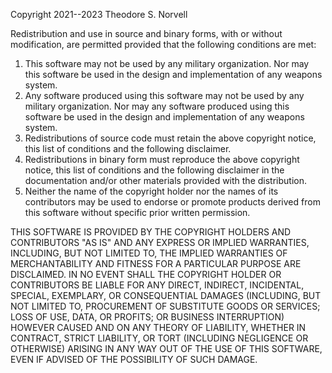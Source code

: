 Copyright 2021--2023 Theodore S. Norvell

Redistribution and use in source and binary forms, with or without modification, are permitted provided that the following conditions are met:

1. This software may not be used by any military organization. Nor may this software be used in the design and implementation of any weapons system.
2. Any software produced using this software may not be used by any military organization. Nor may any software produced using this software be used in the design and implementation of any weapons system.
3. Redistributions of source code must retain the above copyright notice, this list of conditions and the following disclaimer.
4. Redistributions in binary form must reproduce the above copyright notice, this list of conditions and the following disclaimer in the documentation and/or other materials provided with the distribution.
5. Neither the name of the copyright holder nor the names of its contributors may be used to endorse or promote products derived from this software without specific prior written permission.

THIS SOFTWARE IS PROVIDED BY THE COPYRIGHT HOLDERS AND CONTRIBUTORS "AS IS" AND ANY EXPRESS OR IMPLIED WARRANTIES, INCLUDING, BUT NOT LIMITED TO, THE IMPLIED WARRANTIES OF MERCHANTABILITY AND FITNESS FOR A PARTICULAR PURPOSE ARE DISCLAIMED. IN NO EVENT SHALL THE COPYRIGHT HOLDER OR CONTRIBUTORS BE LIABLE FOR ANY DIRECT, INDIRECT, INCIDENTAL, SPECIAL, EXEMPLARY, OR CONSEQUENTIAL DAMAGES (INCLUDING, BUT NOT LIMITED TO, PROCUREMENT OF SUBSTITUTE GOODS OR SERVICES; LOSS OF USE, DATA, OR PROFITS; OR BUSINESS INTERRUPTION) HOWEVER CAUSED AND ON ANY THEORY OF LIABILITY, WHETHER IN CONTRACT, STRICT LIABILITY, OR TORT (INCLUDING NEGLIGENCE OR OTHERWISE) ARISING IN ANY WAY OUT OF THE USE OF THIS SOFTWARE, EVEN IF ADVISED OF THE POSSIBILITY OF SUCH DAMAGE.
